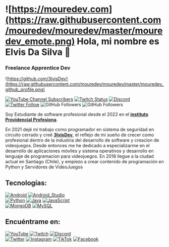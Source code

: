 # ![https://mouredev.com](https://raw.githubusercontent.com/mouredev/mouredev/master/mouredev_emote.png) Hola, mi nombre es Elvis Da Silva 👋
### Freelance Apprentice Dev

![https://github.com/3lvisDev](https://raw.githubusercontent.com/mouredev/mouredev/master/mouredev_github_profile.png)

[![YouTube Channel Subscribers](https://img.shields.io/youtube/channel/subscribers/UCxPD7bsocoAMq8Dj18kmGyQ?style=social)](https://youtube.com/mouredevapps?sub_confirmation=1)
[![Twitch Status](https://img.shields.io/twitch/status/mouredev?style=social)](https://twitch.com/mouredev)
[![Discord](https://img.shields.io/discord/729672926432985098?style=social&label=Discord&logo=discord)](https://mouredev.com/discord)
[![Twitter Follow](https://img.shields.io/twitter/follow/mouredev?style=social)](https://twitter.com/mouredev)
![GitHub Followers](https://img.shields.io/github/followers/mouredev?style=social)
![GitHub Followers](https://img.shields.io/github/stars/mouredev?style=social)

Soy Estudiante de software profesional desde el 2022 en el [**instituto Providencial Profesiona**](https://ipp.cl/).

En 2021 dejé mi trabajo como programador en sistema de seguridad en circuito cerrado y creé [**3lvisDev**](https://), el reflejo de mi sueño de crecer como profesional dentro de la industria del desarrollo de software y creacion de videojuegos.
Desde entonces me he dedicado a especializarme en el desarrollo de aplicaciones móviles y sistema operativos y desarrollo en lenguaje de programacion para videojuegos. En 2018 llegue a la ciudad actual en Santiago (Chile), y empiezo a crear contenido de programación en Python y Servidores de VideoJuegos


## Tecnologías:
[![Android](https://img.shields.io/badge/Android-3DDC84?style=for-the-badge&logo=android&logoColor=white&labelColor=101010)]()
[![Android_Studio](https://img.shields.io/badge/Android_Studio-3DDC84?style=for-the-badge&logo=android-studio&logoColor=white&labelColor=101010)]()
</br>
[![Python](https://img.shields.io/badge/Python-yellow?style=for-the-badge&logo=python&logoColor=white&labelColor=101010)]()
[![Java](https://img.shields.io/badge/Java-007396?style=for-the-badge&logo=java&logoColor=white&labelColor=101010)]()
[![JavaScript](https://img.shields.io/badge/JavaScript-F7DF1E?style=for-the-badge&logo=javascript&logoColor=white&labelColor=101010)]()
</br>
[![MongoDB](https://img.shields.io/badge/MongoDB-47A248?style=for-the-badge&logo=mongodb&logoColor=white&labelColor=101010)]()
[![MySQL](https://img.shields.io/badge/MySQL-4479A1?style=for-the-badge&logo=mysql&logoColor=white&labelColor=101010)]()
</br>

## Encuéntrame en:

[![YouTube](https://img.shields.io/badge/YouTube-Mouredev_by_Brais_Moure-FF0000?style=for-the-badge&logo=youtube&logoColor=white&labelColor=101010)](https://youtube.com/xxelvisdsxx)
[![Twitch](https://img.shields.io/badge/Twitch-mouredev-9146FF?style=for-the-badge&logo=twitch&logoColor=white&labelColor=101010)](https://twitch.tv/xxelvisdsxx)
[![Discord](https://img.shields.io/badge/Discord-mouredev-5865F2?style=for-the-badge&logo=discord&logoColor=white&labelColor=101010)](https://mouredev.com/discord)
</br>
[![Twitter](https://img.shields.io/badge/Twitter-@mouredev-1DA1F2?style=for-the-badge&logo=twitter&logoColor=white&labelColor=101010)](https://twitter.com/xxelvisdsxx)
[![Instagram](https://img.shields.io/badge/Instagram-@mouredev-E4405F?style=for-the-badge&logo=instagram&logoColor=white&labelColor=101010)](https://instagram.com/xxelvisdsxx)
[![TikTok](https://img.shields.io/badge/TikTok-@mouredev-69C9D0?style=for-the-badge&logo=tiktok&logoColor=white&labelColor=101010)](https://tiktok.com/@xxelvisdsxx)
[![Facebook](https://img.shields.io/badge/Facebook-@mouredev-1877F2?style=for-the-badge&logo=facebook&logoColor=white&labelColor=101010)](https://facebook.com/xxelvisdsxx)
